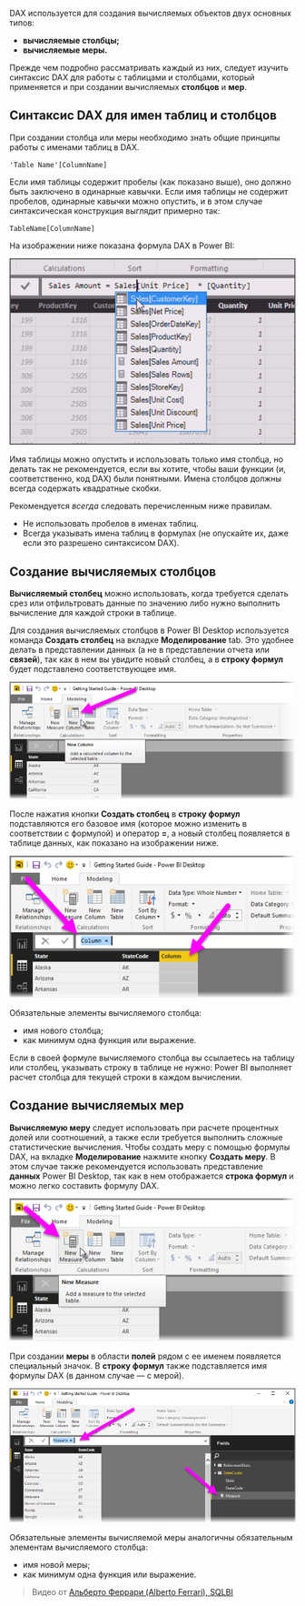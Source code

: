 DAX используется для создания вычисляемых объектов двух основных типов:

* **вычисляемые столбцы;**
* **вычисляемые меры.**

Прежде чем подробно рассматривать каждый из них, следует изучить синтаксис DAX для работы с таблицами и столбцами, который применяется и при создании вычисляемых **столбцов** и **мер**.

## <a name="dax-table-and-column-name-syntax"></a>Синтаксис DAX для имен таблиц и столбцов
При создании столбца или меры необходимо знать общие принципы работы с именами таблиц в DAX.

    'Table Name'[ColumnName]

Если имя таблицы содержит пробелы (как показано выше), оно должно быть заключено в одинарные кавычки. Если имя таблицы не содержит пробелов, одинарные кавычки можно опустить, и в этом случае синтаксическая конструкция выглядит примерно так:

    TableName[ColumnName]

На изображении ниже показана формула DAX в Power BI:

![](media/7-2-dax-calculation-types/dax-calc-types_1.png)

Имя таблицы можно опустить и использовать только имя столбца, но делать так не рекомендуется, если вы хотите, чтобы ваши функции (и, соответственно, код DAX) были понятными. Имена столбцов должны всегда содержать квадратные скобки.

Рекомендуется *всегда* следовать перечисленным ниже правилам.

* Не использовать пробелов в именах таблиц.
* Всегда указывать имена таблиц в формулах (не опускайте их, даже если это разрешено синтаксисом DAX).

## <a name="creating-calculated-columns"></a>Создание вычисляемых столбцов
**Вычисляемый столбец** можно использовать, когда требуется сделать срез или отфильтровать данные по значению либо нужно выполнить вычисление для каждой строки в таблице.

Для создания вычисляемых столбцов в Power BI Desktop используется команда **Создать столбец** на вкладке **Моделирование** tab. Это удобнее делать в представлении данных (а не в представлении отчета или **связей**), так как в нем вы увидите новый столбец, а в **строку формул** будет подставлено соответствующее имя.

![](media/7-2-dax-calculation-types/dax-calc-types_2a.png)

После нажатия кнопки **Создать столбец** в **строку формул** подставляются его базовое имя (которое можно изменить в соответствии с формулой) и оператор **=**, а новый столбец появляется в таблице данных, как показано на изображении ниже.

![](media/7-2-dax-calculation-types/dax-calc-types_3.png)

Обязательные элементы вычисляемого столбца:

* имя нового столбца;
* как минимум одна функция или выражение.

Если в своей формуле вычисляемого столбца вы ссылаетесь на таблицу или столбец, указывать строку в таблице не нужно: Power BI выполняет расчет столбца для текущей строки в каждом вычислении.

## <a name="creating-calculated-measures"></a>Создание вычисляемых мер
**Вычисляемую меру** следует использовать при расчете процентных долей или соотношений, а также если требуется выполнить сложные статистические вычисления. Чтобы создать меру с помощью формулы DAX, на вкладке **Моделирование** нажмите кнопку **Создать меру**. В этом случае также рекомендуется использовать представление **данных** Power BI Desktop, так как в нем отображается **строка формул** и можно легко составить формулу DAX.

![](media/7-2-dax-calculation-types/dax-calc-types_4.png)

При создании **меры** в области **полей** рядом с ее именем появляется специальный значок. В **строку формул** также подставляется имя формулы DAX (в данном случае — с мерой).

![](media/7-2-dax-calculation-types/dax-calc-types_5.png)

Обязательные элементы вычисляемой меры аналогичны обязательным элементам вычисляемого столбца:

* имя новой меры;
* как минимум одна функция или выражение.

> Видео от [Альберто Феррари (Alberto Ferrari), SQLBI](http://www.sqlbi.com/learning-dax)
> 
> 

